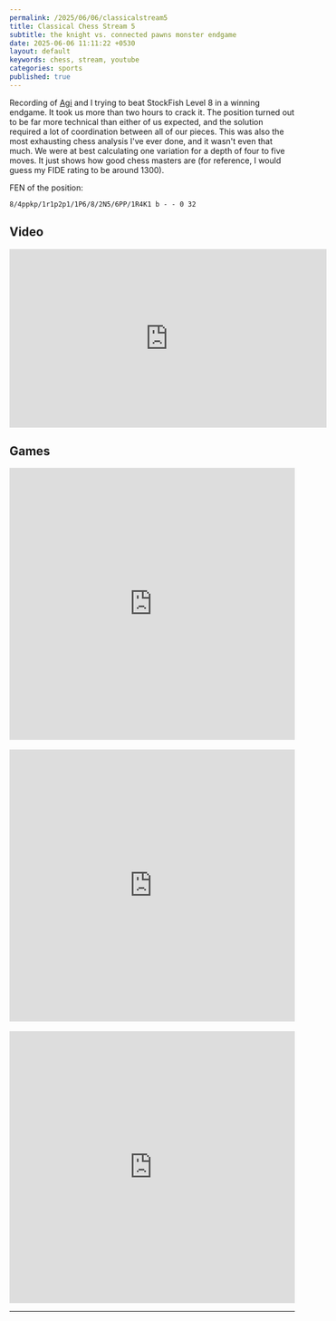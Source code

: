 ```yaml
---
permalink: /2025/06/06/classicalstream5
title: Classical Chess Stream 5
subtitle: the knight vs. connected pawns monster endgame 
date: 2025-06-06 11:11:22 +0530
layout: default
keywords: chess, stream, youtube
categories: sports
published: true
---
```


Recording of [Agi](https://www.youtube.com/@Cintanai) and I trying to beat StockFish Level 8 in a winning endgame. It took us more than two hours to crack it. The position turned out to be far more technical than either of us expected, and the solution required a lot of coordination between all of our pieces. This was also the most exhausting chess analysis I've ever done, and it wasn't even that much. We were at best calculating one variation for a depth of four to five moves. It just shows how good chess masters are (for reference, I would guess my FIDE rating to be around 1300).

FEN of the position:

```
8/4ppkp/1r1p2p1/1P6/8/2N5/6PP/1R4K1 b - - 0 32
```

## Video

<center>
<iframe width="560" height="315" src="https://www.youtube.com/embed/yE463lpHH_Y?si=_SLQbL3yZ8rh0igm" title="YouTube video player" frameborder="0" allow="accelerometer; autoplay; clipboard-write; encrypted-media; gyroscope; picture-in-picture; web-share" referrerpolicy="strict-origin-when-cross-origin" allowfullscreen></iframe>
</center>

## Games

<center>
<iframe src="https://lichess.org/embed/game/WmJSzXeq?theme=auto&bg=auto"
width="100%" height="480" frameborder=0></iframe>
</center>

<br>

<center>
<iframe src="https://lichess.org/embed/game/uq8hayJT?theme=auto&bg=auto"
width="100%" height="480" frameborder=0></iframe>
</center>

<br>

<center>
<iframe src="https://lichess.org/embed/game/gN6kABBl?theme=auto&bg=auto"
width="100%" height="480" frameborder=0></iframe>
</center>

---
